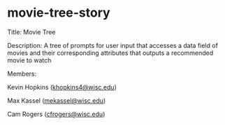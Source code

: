 # movie-tree-story
Title: Movie Tree

Description: A tree of prompts for user input that accesses a data field of movies and their corresponding attributes that outputs a recommended movie to watch

Members:

Kevin Hopkins (khopkins4@wisc.edu)

Max Kassel (mekassel@wisc.edu)

Cam Rogers (cfrogers@wisc.edu)
